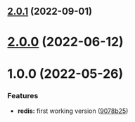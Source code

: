 ## [2.0.1](https://github.com/nfroidure/redis-kv-store/compare/v2.0.0...v2.0.1) (2022-09-01)



# [2.0.0](https://github.com/nfroidure/redis-kv-store/compare/v1.0.0...v2.0.0) (2022-06-12)



# 1.0.0 (2022-05-26)


### Features

* **redis:** first working version ([9078b25](https://github.com/nfroidure/redis-kv-store/commit/9078b255bb2d52ff6154224b6f2c013d1bb6fff8))




